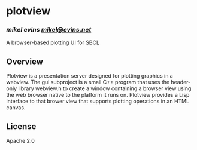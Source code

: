 # plotview
### _mikel evins <mikel@evins.net>_

A browser-based plotting UI for SBCL

## Overview

Plotview is a presentation server designed for plotting graphics in a webview. The gui subproject is a small C++ program that uses the header-only library webview.h to create a window containing a browser view using the web browser native to the platform it runs on. Plotview provides a Lisp interface to that brower view that supports plotting operations in an HTML canvas.

## License

Apache 2.0
